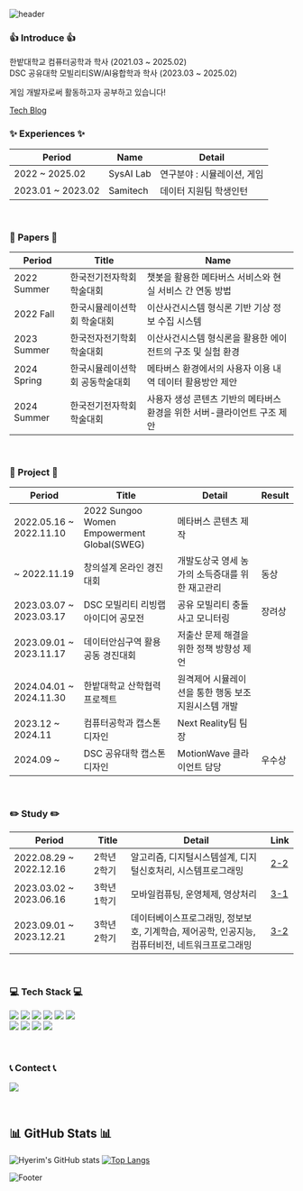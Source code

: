 ![header](https://capsule-render.vercel.app/api?type=waving&&color=timeGradient&height=200&section=header&text=😎%20Hi!%20I'm%20Hyerim%20😎&fontAlignY=40)

### 👍 Introduce 👍
한밭대학교 컴퓨터공학과 학사 (2021.03 ~ 2025.02)  
DSC 공유대학 모빌리티SW/AI융합학과 학사 (2023.03 ~ 2025.02)  
  
게임 개발자로써 활동하고자 공부하고 있습니다!

<a href="https://lhr4426.pages.dev">Tech Blog</a>

### ✨ Experiences ✨  
|Period|Name|Detail|
|---|---|---|
|2022 ~ 2025.02|SysAI Lab|연구분야 : 시뮬레이션, 게임|
|2023.01 ~ 2023.02|Samitech|데이터 지원팀 학생인턴|
<br>

### 📕 Papers 📕 
|Period|Title|Name|
|---|---|---|
|2022 Summer|한국전기전자학회 학술대회|챗봇을 활용한 메타버스 서비스와 현실 서비스 간 연동 방법|
|2022 Fall|한국시뮬레이션학회 학술대회|이산사건시스템 형식론 기반 기상 정보 수집 시스템|
|2023 Summer|한국전자전기학회 학술대회|이산사건시스템 형식론을 활용한 에이전트의 구조 및 실험 환경|
|2024 Spring|한국시뮬레이션학회 공동학술대회|메타버스 환경에서의 사용자 이용 내역 데이터 활용방안 제안|
|2024 Summer|한국전기전자학회 학술대회|사용자 생성 콘텐츠 기반의 메타버스 환경을 위한 서버-클라이언트 구조 제안|
<br>

### 👬 Project 👬
|Period|Title|Detail|Result|
|---|---|---|---|
|2022.05.16 ~ 2022.11.10|2022 Sungoo Women Empowerment Global(SWEG)|메타버스 콘텐츠 제작||
|~ 2022.11.19|창의설계 온라인 경진대회|개발도상국 영세 농가의 소득증대를 위한 재고관리|동상|
|2023.03.07 ~ 2023.03.17|DSC 모빌리티 리빙랩 아이디어 공모전|공유 모빌리티 충돌사고 모니터링|장려상|
|2023.09.01 ~ 2023.11.17|데이터안심구역 활용 공동 경진대회|저출산 문제 해결을 위한 정책 방향성 제언||
|2024.04.01 ~ 2024.11.30|한밭대학교 산학협력프로젝트|원격제어 시뮬레이션을 통한 행동 보조 지원시스템 개발||
|2023.12 ~ 2024.11|컴퓨터공학과 캡스톤디자인|Next Reality팀 팀장||
|2024.09 ~ |DSC 공유대학 캡스톤디자인|MotionWave 클라이언트 담당|우수상|
<br>

### ✏️ Study ✏️
|Period|Title|Detail|Link|
|---|---|---|---|
|2022.08.29 ~ 2022.12.16|2학년 2학기|알고리즘, 디지털시스템설계, 디지털신호처리, 시스템프로그래밍|<a href="https://github.com/lhr4426/2-2">2-2</a>|
|2023.03.02 ~ 2023.06.16|3학년 1학기|모바일컴퓨팅, 운영체제, 영상처리|<a href="https://github.com/lhr4426/3-1">3-1</a>|
|2023.09.01 ~ 2023.12.21|3학년 2학기|데이터베이스프로그래밍, 정보보호, 기계학습, 제어공학, 인공지능, 컴퓨터비전, 네트워크프로그래밍|<a href="https://github.com/lhr4426/3-2">3-2</a>|
<br>

### 💻 Tech Stack 💻
<p> 
  <img src="https://img.shields.io/badge/Python-3776AB?style=flat-square&logo=Python&logoColor=white"/>
  <img src="https://img.shields.io/badge/C-A8B9CC?style=flat-square&logo=C&logoColor=white"/>
  <img src="https://img.shields.io/badge/C++-00599C?style=flat-square&logo=C%2B%2B&logoColor=white"/>
  <img src="https://img.shields.io/badge/Csharp-512BD4?style=flat-square&logo=Csharp&logoColor=white"/>
  <img src="https://img.shields.io/badge/Unity-000000?style=flat-square&logo=Unity&logoColor=white"/>
  <img src="https://img.shields.io/badge/Unreal-000000?style=flat-square&logo=Unreal&logoColor=white"/>
  <br>
  <img src="https://img.shields.io/badge/Java-C70D2C?style=flat-square&logo=Java&logoColor=white"/>
  <img src ="https://img.shields.io/badge/HTML5-E34F26.svg?&style=flat-square&logo=HTML5&logoColor=white"/>
  <img src ="https://img.shields.io/badge/CSS3-1572B6.svg?&style=flat-square&logo=CSS3&logoColor=white"/>
  <img src ="https://img.shields.io/badge/Spring-6DB33F.svg?&style=flat-square&logo=Spring&logoColor=white"/>
</p>
<br>

### 📞 Contect 📞
<p> 
  <a href="mailto:lhr4426@naver.com"><img src="https://img.shields.io/badge/Gmail-d14836?style=flat-square&logo=Gmail&logoColor=white&link=lhr4426@naver.com"/></a>
</p>
<br>

## 📊 GitHub Stats 📊
![Hyerim's GitHub stats](https://github-readme-stats.vercel.app/api?username=lhr4426&show_icons=true&theme=nord)
[![Top Langs](https://github-readme-stats.vercel.app/api/top-langs/?username=lhr4426&layout=compact&theme=nord)](https://github.com/anuraghazra/github-readme-stats)
<br>

![Footer](https://capsule-render.vercel.app/api?type=waving&color=timeGradient&height=150&section=footer)


